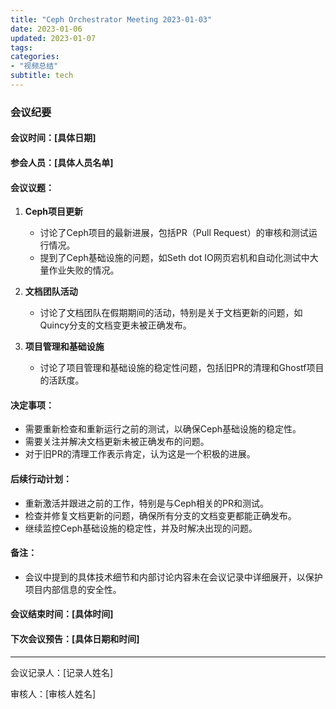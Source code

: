 ```yaml
---
title: "Ceph Orchestrator Meeting 2023-01-03"
date: 2023-01-06
updated: 2023-01-07
tags:
categories:
- "视频总结"
subtitle: tech
---
```



### 会议纪要

#### 会议时间：[具体日期]

#### 参会人员：[具体人员名单]

#### 会议议题：
1. **Ceph项目更新**
   - 讨论了Ceph项目的最新进展，包括PR（Pull Request）的审核和测试运行情况。
   - 提到了Ceph基础设施的问题，如Seth dot IO网页宕机和自动化测试中大量作业失败的情况。

2. **文档团队活动**
   - 讨论了文档团队在假期期间的活动，特别是关于文档更新的问题，如Quincy分支的文档变更未被正确发布。

3. **项目管理和基础设施**
   - 讨论了项目管理和基础设施的稳定性问题，包括旧PR的清理和Ghostf项目的活跃度。

#### 决定事项：
- 需要重新检查和重新运行之前的测试，以确保Ceph基础设施的稳定性。
- 需要关注并解决文档更新未被正确发布的问题。
- 对于旧PR的清理工作表示肯定，认为这是一个积极的进展。

#### 后续行动计划：
- 重新激活并跟进之前的工作，特别是与Ceph相关的PR和测试。
- 检查并修复文档更新的问题，确保所有分支的文档变更都能正确发布。
- 继续监控Ceph基础设施的稳定性，并及时解决出现的问题。

#### 备注：
- 会议中提到的具体技术细节和内部讨论内容未在会议记录中详细展开，以保护项目内部信息的安全性。

#### 会议结束时间：[具体时间]

#### 下次会议预告：[具体日期和时间]

---

会议记录人：[记录人姓名]

审核人：[审核人姓名]